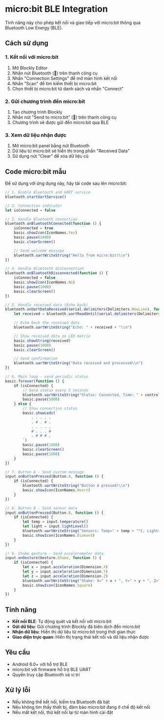 # micro:bit BLE Integration

Tính năng này cho phép kết nối và giao tiếp với micro:bit thông qua Bluetooth Low Energy (BLE).

## Cách sử dụng

### 1. Kết nối với micro:bit

1. Mở Blockly Editor
2. Nhấn nút Bluetooth (🔵) trên thanh công cụ
3. Nhấn "Connection Settings" để mở màn hình kết nối
4. Nhấn "Scan" để tìm kiếm thiết bị micro:bit
5. Chọn thiết bị micro:bit từ danh sách và nhấn "Connect"

### 2. Gửi chương trình đến micro:bit

1. Tạo chương trình Blockly
2. Nhấn nút "Send to micro:bit" (🔵) trên thanh công cụ
3. Chương trình sẽ được gửi đến micro:bit qua BLE

### 3. Xem dữ liệu nhận được

1. Mở micro:bit panel bằng nút Bluetooth
2. Dữ liệu từ micro:bit sẽ hiển thị trong phần "Received Data"
3. Sử dụng nút "Clear" để xóa dữ liệu cũ

## Code micro:bit mẫu

Để sử dụng với ứng dụng này, hãy tải code sau lên micro:bit:

```javascript
// 1. Enable Bluetooth and UART service
bluetooth.startUartService()

// 2. Connection indicator
let isConnected = false

// 3. Handle Bluetooth connection
bluetooth.onBluetoothConnected(function () {
    isConnected = true
    basic.showIcon(IconNames.Yes)
    basic.pause(1000)
    basic.clearScreen()

    // Send welcome message
    bluetooth.uartWriteString("Hello from micro:bit!\\n")
})

// 4. Handle Bluetooth disconnection
bluetooth.onBluetoothDisconnected(function () {
    isConnected = false
    basic.showIcon(IconNames.No)
    basic.pause(1000)
    basic.clearScreen()
})

// 5. Handle received data (Echo back)
bluetooth.onUartDataReceived(serial.delimiters(Delimiters.NewLine), function () {
    let received = bluetooth.uartReadUntil(serial.delimiters(Delimiters.NewLine))

    // Echo back the received data
    bluetooth.uartWriteString("Echo: " + received + "\\n")

    // Show received data on LED matrix
    basic.showString(received)
    basic.pause(1000)
    basic.clearScreen()

    // Send confirmation
    bluetooth.uartWriteString("Data received and processed\\n")
})

// 6. Main loop - send periodic status
basic.forever(function () {
    if (isConnected) {
        // Send status every 5 seconds
        bluetooth.uartWriteString("Status: Connected, Time: " + control.millis() + "ms\\n")
        basic.pause(5000)
    } else {
        // Show connection status
        basic.showLeds(`
            . . . . .
            . # . # .
            . . . . .
            # . . . #
            . # # # .
        `)
        basic.pause(1000)
        basic.clearScreen()
        basic.pause(1000)
    }
})

// 7. Button A - Send custom message
input.onButtonPressed(Button.A, function () {
    if (isConnected) {
        bluetooth.uartWriteString("Button A pressed!\\n")
        basic.showIcon(IconNames.Heart)
    }
})

// 8. Button B - Send sensor data
input.onButtonPressed(Button.B, function () {
    if (isConnected) {
        let temp = input.temperature()
        let light = input.lightLevel()
        bluetooth.uartWriteString("Sensors: Temp=" + temp + "°C, Light=" + light + "\\n")
        basic.showIcon(IconNames.Diamond)
    }
})

// 9. Shake gesture - Send accelerometer data
input.onGesture(Gesture.Shake, function () {
    if (isConnected) {
        let x = input.acceleration(Dimension.X)
        let y = input.acceleration(Dimension.Y)
        let z = input.acceleration(Dimension.Z)
        bluetooth.uartWriteString("Shake: X=" + x + ", Y=" + y + ", Z=" + z + "\\n")
        basic.showIcon(IconNames.Square)
    }
})
```

## Tính năng

- **Kết nối BLE**: Tự động quét và kết nối với micro:bit
- **Gửi dữ liệu**: Gửi chương trình Blockly đã biên dịch đến micro:bit
- **Nhận dữ liệu**: Hiển thị dữ liệu từ micro:bit trong thời gian thực
- **Giao diện trực quan**: Hiển thị trạng thái kết nối và dữ liệu nhận được

## Yêu cầu

- Android 6.0+ với hỗ trợ BLE
- micro:bit với firmware hỗ trợ BLE UART
- Quyền truy cập Bluetooth và vị trí

## Xử lý lỗi

- Nếu không thể kết nối, kiểm tra Bluetooth đã bật
- Nếu không tìm thấy thiết bị, đảm bảo micro:bit đang ở chế độ kết nối
- Nếu mất kết nối, thử kết nối lại từ màn hình cài đặt

